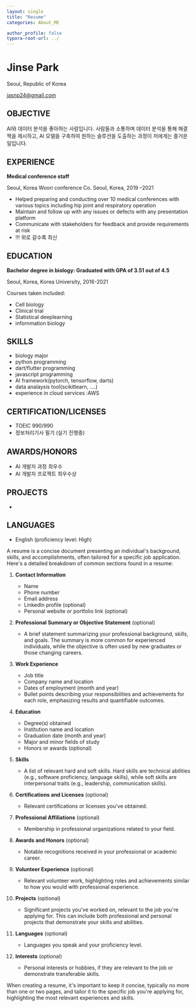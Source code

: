 ```yaml
---
layout: single
title: "Resume"
categories: About_ME

author_profile: false
typora-root-url: ../
---
```



# Jinse Park

Seoul, Republic of Korea

jasnp24@gmail.com 

## OBJECTIVE

AI와 데이터 분석을 좋아하는 사람입니다. 사람들과 소통하며 데이터 분석을 통해 해결책을 제시하고, AI 모델을 구축하여 원하는 솔루션을 도출하는 과정이 저에게는 즐거운 일입니다.

## EXPERIENCE

**Medical conference staff**                      

Seoul, Korea Woori conference Co. Seoul, Korea, 2019 –2021

- Helped preparing and conducting over 10 medical conferences with various topics including hip joint and respiratory operation
- Maintain and follow up with any issues or defects with any presentation platform 
- Communicate with stakeholders for feedback and provide requirements at risk
- !!! 위로 갈수록 최신

## EDUCATION

**Bachelor degree in biology: Graduated with GPA of 3.51 out of 4.5**	

Seoul, Korea, Korea University, 2016-2021

Courses taken included:

* Cell biology
* Clinical trial
* Statistical deeplearning
* infornmation biology

## SKILLS

* biology major
* python programming
* dart/flutter programming
* javascript programming
* AI framework(pytorch, tensorflow, darts)
* data analaysis tool(scikitlearn, ....)
* experience in cloud services :AWS

## CERTIFICATION/LICENSES

* TOEIC 990/990
* 정보처리기사 필기 (실기 진행중)

## AWARDS/HONORS

* AI 개발자 과정 최우수
* AI 개발자 프로젝트 최우수상

## PROJECTS

* 

## LANGUAGES

* English (proficiency level: High)







A resume is a concise document presenting an individual's background, skills, and accomplishments, often tailored for a specific job application. Here's a detailed breakdown of common sections found in a resume:

1. **Contact Information**
   - Name
   - Phone number
   - Email address
   - LinkedIn profile (optional)
   - Personal website or portfolio link (optional)

2. **Professional Summary or Objective Statement** (optional)
   - A brief statement summarizing your professional background, skills, and goals. The summary is more common for experienced individuals, while the objective is often used by new graduates or those changing careers.

3. **Work Experience**
   - Job title
   - Company name and location
   - Dates of employment (month and year)
   - Bullet points describing your responsibilities and achievements for each role, emphasizing results and quantifiable outcomes.

4. **Education**
   - Degree(s) obtained
   - Institution name and location
   - Graduation date (month and year)
   - Major and minor fields of study
   - Honors or awards (optional)

5. **Skills**
   - A list of relevant hard and soft skills. Hard skills are technical abilities (e.g., software proficiency, language skills), while soft skills are interpersonal traits (e.g., leadership, communication skills).

6. **Certifications and Licenses** (optional)
   - Relevant certifications or licenses you've obtained.

7. **Professional Affiliations** (optional)
   - Membership in professional organizations related to your field.

8. **Awards and Honors** (optional)
   - Notable recognitions received in your professional or academic career.

9. **Volunteer Experience** (optional)
   - Relevant volunteer work, highlighting roles and achievements similar to how you would with professional experience.

10. **Projects** (optional)
    - Significant projects you've worked on, relevant to the job you're applying for. This can include both professional and personal projects that demonstrate your skills and abilities.

11. **Languages** (optional)
    - Languages you speak and your proficiency level.

12. **Interests** (optional)
    - Personal interests or hobbies, if they are relevant to the job or demonstrate transferable skills.

When creating a resume, it's important to keep it concise, typically no more than one or two pages, and tailor it to the specific job you're applying for, highlighting the most relevant experiences and skills. 

